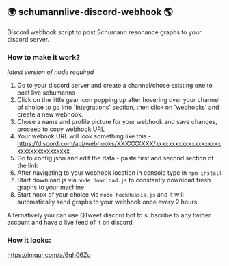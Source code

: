 ## 🌍 schumannlive-discord-webhook 🌎

Discord webhook script to post Schumann resonance graphs to your discord server.

### How to make it work?

*latest version of node required*

1. Go to your discord server and create a channel/chose existing one to post live schumanns
2. Click on the little gear icon popping up after hovering over your channel of choice to go into 'Integrations' section, then click on 'webhooks' and create a new webhook.
3. Chose a name and profile picture for your webhook and save changes, proceed to copy webhook URL
4. Your webook URL will look something like this - https://discord.com/api/webhooks/XXXXXXXXX/xxxxxxxxxxxxxxxxxxxxxxxxxxxxxxxxxxxx
5. Go to config.json and edit the data - paste first and second section of the link
6. After navigating to your webhook location in console type in ```npm install```
7. Start download.js via ```node download.js``` to constantly download fresh graphs to your machine
8. Start hook of your choice via ```node hookRussia.js``` and it will automatically send graphs to your webhook once every 2 hours.

Alternatively you can use QTweet discord bot to subscribe to any twitter account and have a live feed of it on discord. 


### How it looks:
https://imgur.com/a/6gh06Zo
